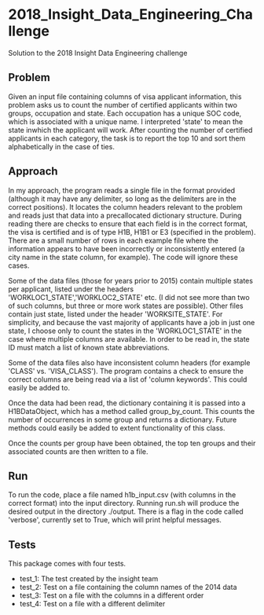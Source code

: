 # 2018_Insight_Data_Engineering_Challenge
Solution to the 2018 Insight Data Engineering challenge

## Problem  

Given an input file containing columns of visa applicant information, this problem asks us to count the number of certified applicants within two groups, occupation and state. Each occupation has a unique SOC code, which is associated with a unique name. I interpreted 'state' to mean the state inwhich the applicant will work. After counting the number of certified applicants in each category, the task is to report the top 10 and sort them alphabetically in the case of ties.   

## Approach 

In my approach, the program reads a single file in the format provided (although it may have any delimiter, so long as the delimiters are in the correct positions). It locates the column headers relevant to the problem and reads just that data into a precallocated dictionary structure. During reading there are checks to ensure that each field is in the correct format, the visa is certified and is of type H1B, H1B1 or E3 (specified in the problem). There are a small number of rows in each example file where the information appears to have been incorrectly or inconsistently entered (a city name in the state column, for example). The code will ignore these cases.   

Some of the data files (those for years prior to 2015) contain multiple states per applicant, listed under the headers 'WORKLOC1_STATE','WORKLOC2_STATE' etc. (I did not see more than two of such columns, but three or more work states are possible). Other files contain just state, listed under the header 'WORKSITE_STATE'. For simplicity, and because the vast majority of applicants have a job in just one state, I choose only to count the states in the 'WORKLOC1_STATE' in the case where multiple columns are available. In order to be read in, the state ID must match a list of known state abbreviations.  

Some of the data files also have inconsistent column headers (for example 'CLASS' vs. 'VISA_CLASS'). The program contains a check to ensure the correct columns are being read via a list of 'column keywords'. This could easily be added to.  

Once the data had been read, the dictionary containing it is passed into a H1BDataObject, which has a method called group_by_count. This counts the number of occurrences in some group and returns a dictionary. Future methods could easily be added to extent functionality of this class.  

Once the counts per group have been obtained, the top ten groups and their associated counts are then written to a file.  

## Run 

To run the code, place a file named h1b_input.csv (with columns in the correct format) into the input directory. Running run.sh will produce the desired output in the directory ./output. There is a flag in the code called 'verbose', currently set to True, which will print helpful messages.  

## Tests 

This package comes with four tests.  

- test_1: The test created by the insight team    
- test_2: Test on a file containing the column names of the 2014 data  
- test_3: Test on a file with the columns in a different order  
- test_4: Test on a file with a different delimiter   
